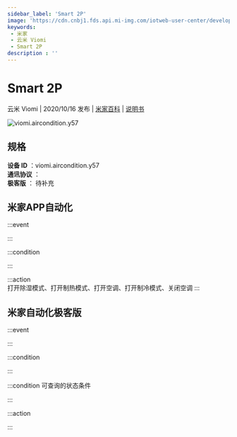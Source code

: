 ```yaml
---
sidebar_label: 'Smart 2P'
image: 'https://cdn.cnbj1.fds.api.mi-img.com/iotweb-user-center/developer_1679047805914tlJicgT8.png?GalaxyAccessKeyId=AKVGLQWBOVIRQ3XLEW&Expires=9223372036854775807&Signature=dZQbv3IMIBxqfZJ5sEoPLyi3pqQ='
keywords: 
 - 米家
 - 云米 Viomi
 - Smart 2P
description : ''
---
```

# Smart 2P

云米 Viomi | 2020/10/16 发布 | [米家百科](https://home.mi.com/webapp/content/baike/product/index.html?model=viomi.aircondition.y57) | [说明书](https://home.mi.com/views/introduction.html?model=viomi.aircondition.y57&region=cn)

![viomi.aircondition.y57](https://cdn.cnbj1.fds.api.mi-img.com/iotweb-user-center/developer_1679047805914tlJicgT8.png?GalaxyAccessKeyId=AKVGLQWBOVIRQ3XLEW&Expires=9223372036854775807&Signature=dZQbv3IMIBxqfZJ5sEoPLyi3pqQ=)

## 规格  
> 
**设备 ID** ：viomi.aircondition.y57  
**通讯协议** ：  
**极客版**  ： 待补充 


## 米家APP自动化  

:::event  

:::

:::condition  

:::

:::action   
打开除湿模式、打开制热模式、打开空调、打开制冷模式、关闭空调
:::

## 米家自动化极客版  

:::event  

:::

:::condition  

:::

:::condition 可查询的状态条件  

:::

:::action  

:::

        
